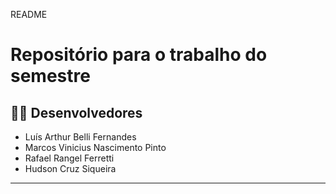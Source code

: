 README
# Repositório para o trabalho do semestre

## 👨‍💻 Desenvolvedores
- Luís Arthur Belli Fernandes
- Marcos Vinicius Nascimento Pinto
- Rafael Rangel Ferretti
- Hudson Cruz Siqueira

---------------------------------------------------------------------------------------
